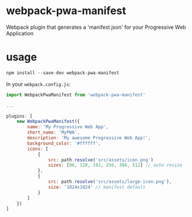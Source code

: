 # webpack-pwa-manifest

Webpack plugin that generates a 'manifest.json' for your Progressive Web Application

# usage
```javascript
npm install --save-dev webpack-pwa-manifest
```

In your `webpack.config.js`:
```javascript
import WebpackPwaManifest from 'webpack-pwa-manifest'

...

plugins: [
    new WebpackPwaManifest({
        name: 'My Progressive Web App',
        short_name: 'MyPWA',
        description: 'My awesome Progressive Web App!',
        background_color: '#ffffff',
        icons: [
            {
                src: path.resolve('src/assets/icon.png')
                sizes: [96, 128, 192, 256, 384, 512] // auto resize
            },
            {
                src: path.resolve('src/assets/large-icon.png'),
                size: '1024x1024' // manifest default
            }
        ]
    })
]
```